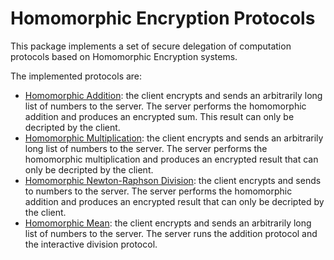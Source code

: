 # Homomorphic Encryption Protocols
This package implements a set of secure delegation of computation protocols based on 
Homomorphic Encryption systems. 

The implemented protocols are:
* [Homomorphic Addition](docs/add.md): the client encrypts and sends an arbitrarily long list of numbers
  to the server. The server performs the homomorphic addition and produces an encrypted sum. This result 
  can only be decripted by the client.
* [Homomorphic Multiplication](docs/mul.md): the client encrypts and sends an arbitrarily long list of 
  numbers to the server. The server performs the homomorphic multiplication and produces an encrypted 
  result that can only be decripted by the client.
* [Homomorphic Newton-Raphson Division](docs/div.md): the client encrypts and sends to numbers to the server.
  The server performs the homomorphic addition and produces an encrypted result that can 
  only be decripted by the client.
* [Homomorphic Mean](docs/mean.md): the client encrypts and sends an arbitrarily long list of numbers
  to the server. The server runs the addition protocol and the interactive division protocol.
